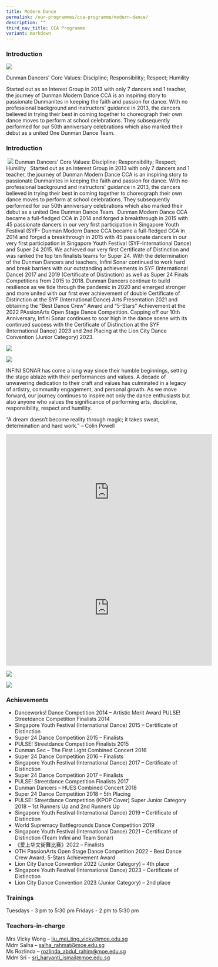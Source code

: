 ```yaml
---
title: Modern Dance
permalink: /our-programmes/cca-programme/modern-dance/
description: ""
third_nav_title: CCA Programme
variant: markdown
---
```

### Introduction

![](/images/CCA%20Photos/Modern%20Dance/dance%20jubilee%201.jpg)

Dunman Dancers' Core Values: Discipline; Responsibility; Respect; Humility


Started out as an Interest Group in 2013 with only 7 dancers and 1 teacher, the journey of Dunman Modern Dance CCA is an inspiring story to passionate Dunmanites in keeping the faith and passion for dance. With no professional background and instructors' guidance in 2013, the dancers believed in trying their best in coming together to choreograph their own dance moves to perform at school celebrations. They subsequently performed for our 50th anniversary celebrations which also marked their debut as a united One Dunman Dance Team.

### Introduction
​
![](/images/CCA%20Photos/Modern%20Dance/dance%20jubilee%201.jpg)
​
Dunman Dancers' Core Values: Discipline; Responsibility; Respect; Humility
​
​
Started out as an Interest Group in 2013 with only 7 dancers and 1 teacher, the journey of Dunman Modern Dance CCA is an inspiring story to passionate Dunmanites in keeping the faith and passion for dance. With no professional background and instructors' guidance in 2013, the dancers believed in trying their best in coming together to choreograph their own dance moves to perform at school celebrations. They subsequently performed for our 50th anniversary celebrations which also marked their debut as a united One Dunman Dance Team.
​
Dunman Modern Dance CCA became a full-fledged CCA in 2014 and forged a breakthrough in 2015 with 45 passionate dancers in our very first participation in Singapore Youth Festival (SYF-
Dunman Modern Dance CCA became a full-fledged CCA in 2014 and forged a breakthrough in 2015 with 45 passionate dancers in our very first participation in Singapore Youth Festival (SYF-International Dance) and Super 24 2015. We achieved our very first Certificate of Distinction and was ranked the top ten finalists teams for Super 24. With the determination of the Dunman Dancers and teachers, Infini Sonar continued to work hard and break barriers with our outstanding achievements in SYF (International Dance) 2017 and 2019 (Certificate of Distinction) as well as Super 24 Finals Competitions from 2015 to 2018. Dunman Dancers continue to build resilience as we tide through the pandemic in 2020 and emerged stronger and more united with our first ever achievement of double Certificate of Distinction at the SYF (International Dance) Arts Presentation 2021 and obtaining the “Best Dance Crew” Award and “5-Stars” Achievement at the 2022 PAssionArts Open Stage Dance Competition. Capping off our 10th Anniversary, Infini Sonar continues to soar high in the dance scene with its continued success with the Certificate of Distinction at the SYF (International Dance) 2023 and 2nd Placing at the Lion City Dance Convention (Junior Category) 2023.


![](/images/CCA%20Photos/Modern%20Dance/infini%20sonar_012023.jpeg)


![](/images/CCA%20Photos/Modern%20Dance/syf2023-min-min.jpeg)

INFINI SONAR has come a long way since their humble beginnings, setting the stage ablaze with their performances and values. A decade of unwavering dedication to their craft and values has culminated in a legacy of artistry, community engagement, and personal growth. As we move forward, our journey continues to inspire not only the dance enthusiasts but also anyone who values the significance of performing arts, discipline, responsibility, respect and humility. 


“A dream doesn’t become reality through magic; it takes sweat, determination and hard work.” – Colin Powell

<iframe allowfullscreen="" allow="accelerometer; autoplay; clipboard-write; encrypted-media; gyroscope; picture-in-picture; web-share" frameborder="0" title="YouTube video player" src="https://www.youtube.com/embed/-T833PXVnZ8?si=fuBloGtkdRAMZypv" height="315" width="560"></iframe>
<br>
<iframe allowfullscreen="" allow="accelerometer; autoplay; clipboard-write; encrypted-media; gyroscope; picture-in-picture; web-share" frameborder="0" title="YouTube video player" src="https://www.youtube.com/embed/GdweVEpxI3Y?si=JKnVXiH5CKA7TLLA" height="315" width="560"></iframe>


![](/images/CCA%20Photos/Modern%20Dance/infini%20sonar_012023.jpeg)

![](/images/CCA%20Photos/Modern%20Dance/passionarts2023.jpg)
### Achievements

* Danceworks! Dance Competition 2014 – Artistic Merit Award 
PULSE! Streetdance Competition Finalists 2014 
* Singapore Youth Festival (International Dance) 2015 – Certificate of Distinction
* Super 24 Dance Competition 2015 – Finalists
* PULSE! Streetdance Competition Finalists 2015
* Dunman Sec – The First Light Combined Concert 2016
* Super 24 Dance Competition 2016 – Finalists
* Singapore Youth Festival (International Dance) 2017 – Certificate of Distinction
* Super 24 Dance Competition 2017 – Finalists
* PULSE! Streetdance Competition Finalists 2017
* Dunman Dancers – HUES Combined Concert 2018
* Super 24 Dance Competition 2018 – 5th Placing
* PULSE! Streetdance Competition (KPOP Cover) Super Junior Category 2018 – 1st Runners Up and 2nd Runners Up
* Singapore Youth Festival (International Dance) 2019 – Certificate of Distinction
* World Supremacy Battlegrounds Dance Competition 2019 
* Singapore Youth Festival (International Dance) 2021 – Certificate of Distinction (Team Infini and Team Sonar)
* 《爱上华文街舞比赛》2022 – Finalists
* OTH PassionArts Open Stage Dance Competition 2022 – Best Dance Crew Award; 5-Stars Achievement Award
* Lion City Dance Convention 2022 (Junior Category) – 4th place
* Singapore Youth Festival (International Dance) 2023 – Certificate of Distinction 
* Lion City Dance Convention 2023 (Junior Category) – 2nd place

### Trainings  

Tuesdays - 3 pm to 5:30 pm
Fridays - 2 pm to 5:30 pm

### Teachers-in-charge

Mrs Vicky Wong –&nbsp;[liu\_mei\_ting\_vicky@moe.edu.sg](mailto:liu_mei_ting_vicky@moe.edu.sg)   
Mdm Salha –&nbsp;[salha\_rahmat@moe.edu.sg](mailto:salha_rahmat@moe.edu.sg)<br>
Ms Rozlinda –&nbsp;[rozlinda\_abdul\_rahim@moe.edu.sg](mailto:rozlinda_abdul_rahim@moe.edu.sg)<br>
Mdm Sri –&nbsp;[sri\_haryanti\_ismail@moe.edu.sg](mailto:sri_haryanti_ismail@moe.edu.sg)